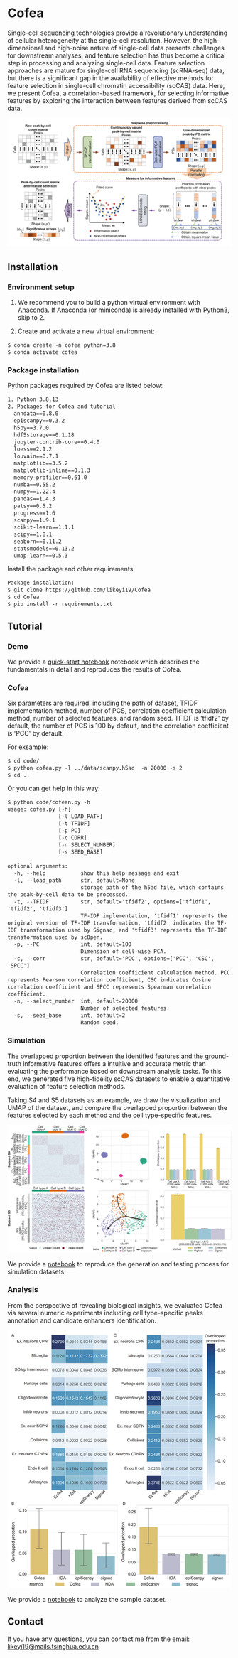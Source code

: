 # Cofea

Single-cell sequencing technologies provide a revolutionary understanding of cellular heterogeneity at the single-cell resolution. However, the high-dimensional and high-noise nature of single-cell data presents challenges for downstream analyses, and feature selection has thus become a critical step in processing and analyzing single-cell data. Feature selection approaches are mature for single-cell RNA sequencing (scRNA-seq) data, but there is a significant gap in the availability of effective methods for feature selection in single-cell chromatin accessibility (scCAS) data. Here, we present Cofea, a correlation-based framework, for selecting informative features by exploring the interaction between features derived from scCAS data.

![image](https://github.com/likeyi19/Cofea/blob/master/inst/Model.png)

## Installation  

### Environment setup

1. We recommend you to build a python virtual environment with [Anaconda](https://docs.anaconda.com/free/anaconda/install/linux/).  If Anaconda (or miniconda) is already installed with Python3, skip to 2.

2. Create and activate a new virtual environment:

```
$ conda create -n cofea python=3.8
$ conda activate cofea
```

### Package installation

Python packages required by Cofea are listed below:

```
1. Python 3.8.13
2. Packages for Cofea and tutorial
  anndata==0.8.0
  episcanpy==0.3.2
  h5py==3.7.0
  hdf5storage==0.1.18
  jupyter-contrib-core==0.4.0
  loess==2.1.2
  louvain==0.7.1
  matplotlib==3.5.2
  matplotlib-inline==0.1.3
  memory-profiler==0.61.0
  numba==0.55.2
  numpy==1.22.4
  pandas==1.4.3
  patsy==0.5.2
  progress==1.6
  scanpy==1.9.1
  scikit-learn==1.1.1
  scipy==1.8.1
  seaborn==0.11.2
  statsmodels==0.13.2
  umap-learn==0.5.3
```

Install the package and other requirements:

```  
Package installation:
$ git clone https://github.com/likeyi19/Cofea   
$ cd Cofea   
$ pip install -r requirements.txt
```

## Tutorial

### Demo

We provide a [quick-start notebook](https://github.com/likeyi19/Cofea/blob/master/code/demo.ipynb) notebook which describes the fundamentals in detail and reproduces the results of Cofea.

### Cofea

Six parameters are required, including the path of dataset, TFIDF implementation method, number of PCS, correlation coefficient calculation method, number of selected features, and random seed. TFIDF is 'tfidf2' by default, the number of PCS is 100 by default, and the correlation coefficient is 'PCC' by default.

For exsample:
```
$ cd code/
$ python cofea.py -l ../data/scanpy.h5ad  -n 20000 -s 2
$ cd ..
```

Or you can get help in this way:
```  
$ python code/cofean.py -h
usage: cofea.py [-h] 
                [-l LOAD_PATH] 
                [-t TFIDF] 
                [-p PC] 
                [-c CORR] 
                [-n SELECT_NUMBER] 
                [-s SEED_BASE]

optional arguments:
  -h, --help           show this help message and exit
  -l, --load_path      str, default=None
                       storage path of the h5ad file, which contains the peak-by-cell data to be processed.
  -t, --TFIDF          str, default='tfidf2', options=['tfidf1', 'tfidf2', 'tfidf3']
                       TF-IDF implementation, 'tfidf1' represents the original version of TF-IDF transformation, 'tfidf2' indicates the TF-IDF transformation used by Signac, and 'tfidf3' represents the TF-IDF transformation used by scOpen.
  -p, --PC             int, default=100
                       Dimension of cell-wise PCA.
  -c, --corr           str, default='PCC', options=['PCC', 'CSC', 'SPCC']
                       Correlation coefficient calculation method. PCC represents Pearson correlation coefficient, CSC indicates Cosine correlation coefficient and SPCC represents Spearman correlation coefficient.
  -n, --select_number  int, default=20000
                       Number of selected features.
  -s, --seed_base      int, default=2
                       Random seed.
```  

### Simulation

The overlapped proportion between the identified features and the ground-truth informative features offers a  intuitive and accurate metric than evaluating the performance based on downstream analysis tasks. To this end, we generated five high-fidelity scCAS datasets to enable a quantitative evaluation of feature selection methods. 

Taking S4 and S5 datasets as an example, we draw the visualization and UMAP of the dataset, and compare the overlapped proportion between the features selected by each method and the cell type-specific features.

![image](https://github.com/likeyi19/Cofea/blob/master/inst/S4.png)

We provide a [notebook](https://github.com/likeyi19/Cofea/blob/master/code/simulation.ipynb) to reproduce the generation and testing process for simulation datasets

### Analysis

From the perspective of revealing biological insights, we evaluated Cofea via several numeric experiments including cell type-specific peaks annotation and candidate enhancers identification.

![image](https://github.com/likeyi19/Cofea/blob/master/inst/analysis.png)

We provide a [notebook](https://github.com/likeyi19/Cofea/blob/master/code/analysis.ipynb) to analyze the sample dataset.

## Contact 
If you have any questions, you can contact me from the email: <likeyi19@mails.tsinghua.edu.cn>
